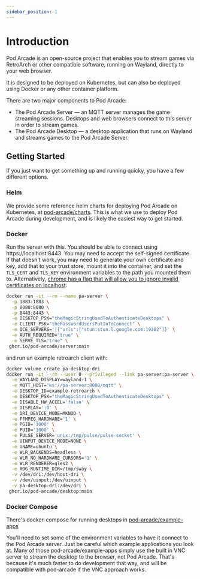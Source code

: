 ```yaml
---
sidebar_position: 1
---
```


# Introduction

Pod Arcade is an open-source project that enables you to stream games via RetroArch or other compatible software, running on Wayland, directly to your web browser.

It is designed to be deployed on Kubernetes, but can also be deployed using Docker or any other container platform.

There are two major components to Pod Arcade:

- The Pod Arcade Server — an MQTT server manages the game streaming sessions. Desktops and web browsers connect to this server in order to stream games.
- The Pod Arcade Desktop — a desktop application that runs on Wayland and streams games to the Pod Arcade Server.

## Getting Started

If you just want to get something up and running quicky, you have a few different options.

### Helm

We provide some reference helm charts for deploying Pod Arcade on Kubernetes, at [pod-arcade/charts](https://github.com/pod-arcade/charts). This is what we use to deploy Pod Arcade during development, and is likely the easiest way to get started.

### Docker

Run the server with this. You should be able to connect using https://localhost:8443. You may need to accept the self-signed certificate.
If that doesn't work, you may need to generate your own certificate and key, add that to your trust store, mount it into the container, and set the `TLS_CERT` and `TLS_KEY` environment variables to the path you mounted them to. Alternatively, [chrome has a flag that will allow you to ignore invalid certificates on localhost](chrome://flags/#allow-insecure-localhost).

```bash
docker run -it --rm --name pa-server \
  -p 1883:1883 \
  -p 8080:8080 \
  -p 8443:8443 \
  -e DESKTOP_PSK="theMagicStringUsedToAuthenticateDesktops" \
  -e CLIENT_PSK="thePasswordUsersPutInToConnect" \
  -e ICE_SERVERS='[{"urls":["stun:stun.l.google.com:19302"]}' \
  -e AUTH_REQUIRED="true" \
  -e SERVE_TLS="true" \
 ghcr.io/pod-arcade/server:main
```

and run an example retroarch client with:

```bash
docker volume create pa-desktop-dri
docker run -it --rm --user 0 --privileged --link pa-server:pa-server \
  -e WAYLAND_DISPLAY=wayland-1 \
  -e MQTT_HOST="ws://pa-server:8080/mqtt" \
  -e DESKTOP_ID=example-retroarch \
  -e DESKTOP_PSK="theMagicStringUsedToAuthenticateDesktops" \
  -e DISABLE_HW_ACCEL='false' \
  -e DISPLAY=':0' \
  -e DRI_DEVICE_MODE=MKNOD \
  -e FFMPEG_HARDWARE='1' \
  -e PGID='1000' \
  -e PUID='1000' \
  -e PULSE_SERVER='unix:/tmp/pulse/pulse-socket' \
  -e UINPUT_DEVICE_MODE=NONE \
  -e UNAME=ubuntu \
  -e WLR_BACKENDS=headless \
  -e WLR_NO_HARDWARE_CURSORS='1' \
  -e WLR_RENDERER=gles2 \
  -e XDG_RUNTIME_DIR=/tmp/sway \
  -v /dev/dri:/dev/host-dri \
  -v /dev/uinput:/dev/uinput \
  -v pa-desktop-dri:/dev/dri \
 ghcr.io/pod-arcade/desktop:main
```

### Docker Compose

There's docker-compose for running desktops in [pod-arcade/example-apps](https://github.com/pod-arcade/example-apps)

You'll need to set some of the environment variables to have it connect to the Pod Arcade server. Just be careful which example applications you look at. Many of those pod-arcade/example-apps simply use the built in VNC server to stream the desktop to the browser, not Pod Arcade. That's because it's much faster to do development that way, and will be compatible with pod-arcade if the VNC approach works.

